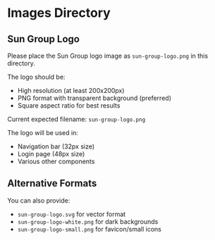 # Images Directory

## Sun Group Logo

Please place the Sun Group logo image as `sun-group-logo.png` in this directory.

The logo should be:
- High resolution (at least 200x200px)
- PNG format with transparent background (preferred)
- Square aspect ratio for best results

Current expected filename: `sun-group-logo.png`

The logo will be used in:
- Navigation bar (32px size)
- Login page (48px size)
- Various other components

## Alternative Formats

You can also provide:
- `sun-group-logo.svg` for vector format
- `sun-group-logo-white.png` for dark backgrounds
- `sun-group-logo-small.png` for favicon/small icons
